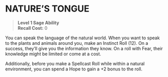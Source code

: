 # NATURE’S TONGUE

> **Level 1 Sage Ability**  
> **Recall Cost:** 0

You can speak the language of the natural world. When you want to speak to the plants and animals around you, make an Instinct Roll (12). On a success, they’ll give you the information they know. On a roll with Fear, their knowledge might be limited or come at a cost.

Additionally, before you make a Spellcast Roll while within a natural environment, you can spend a Hope to gain a +2 bonus to the roll.

